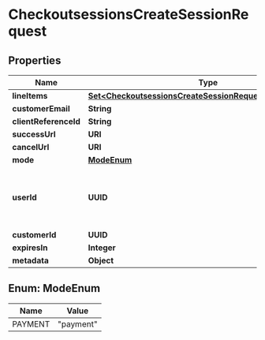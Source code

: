 

# CheckoutsessionsCreateSessionRequest


## Properties

| Name | Type | Description | Notes |
|------------ | ------------- | ------------- | -------------|
|**lineItems** | [**Set&lt;CheckoutsessionsCreateSessionRequestLineItemsInner&gt;**](CheckoutsessionsCreateSessionRequestLineItemsInner.md) |  |  |
|**customerEmail** | **String** |  |  [optional] |
|**clientReferenceId** | **String** |  |  [optional] |
|**successUrl** | **URI** |  |  |
|**cancelUrl** | **URI** |  |  [optional] |
|**mode** | [**ModeEnum**](#ModeEnum) |  |  |
|**userId** | **UUID** | Supply a Dots user ID in place of a customer ID |  [optional] |
|**customerId** | **UUID** |  |  [optional] |
|**expiresIn** | **Integer** |  |  [optional] |
|**metadata** | **Object** |  |  [optional] |



## Enum: ModeEnum

| Name | Value |
|---- | -----|
| PAYMENT | &quot;payment&quot; |



